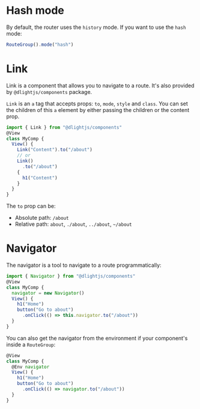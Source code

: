 
# Hash mode
By default, the router uses the `history` mode. If you want to use the `hash` mode:
```javascript
RouteGroup().mode("hash")
```

# Link
Link is a component that allows you to navigate to a route. It's also provided by `@dlightjs/components` package. 

`Link` is an `a` tag that accepts props: `to`, `mode`, `style` and `class`. You can set the children of this `a` element by either passing the children or the content prop.
```javascript
import { Link } from "@dlightjs/components"
@View
class MyComp {
  View() {
    Link("Content").to("/about")
    // or
    Link()
      .to("/about")
    {
      h1("Content")
    }
  }
}
```

The `to` prop can be:
* Absolute path: `/about`
* Relative path: `about`, `./about`, `../about`, `~/about`


# Navigator
The navigator is a tool to navigate to a route programmatically:
```javascript
import { Navigator } from "@dlightjs/components"
@View
class MyComp {
  navigator = new Navigator()
  View() {
    h1("Home")
    button("Go to about")
      .onClick(() => this.navigator.to("/about"))
  }
}
```

You can also get the navigator from the environment if your component's inside a `RouteGroup`:
```javascript
@View
class MyComp {
  @Env navigator
  View() {
    h1("Home")
    button("Go to about")
      .onClick(() => navigator.to("/about"))
  }
}
```